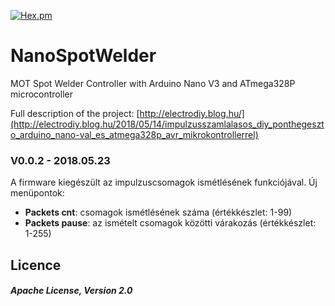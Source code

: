 [![Hex.pm](https://img.shields.io/hexpm/l/plug.svg?style=plastic)](https://www.apache.org/licenses/LICENSE-2.0.html)

# NanoSpotWelder
MOT Spot Welder Controller with Arduino Nano V3 and ATmega328P microcontroller

Full description of the project: [http://electrodiy.blog.hu/](http://electrodiy.blog.hu/2018/05/14/impulzusszamlalasos_diy_ponthegeszto_arduino_nano-val_es_atmega328p_avr_mikrokontrollerrel)



### V0.0.2 - 2018.05.23
A firmware kiegészült az impulzuscsomagok ismétlésének funkciójával. 
Új menüpontok:
 * **Packets cnt**: csomagok ismétlésének száma (értékkészlet: 1-99) 
 * **Packets pause**: az ismételt csomagok közötti várakozás (értékkészlet: 1-255)


Licence
------
##### Apache License, Version 2.0